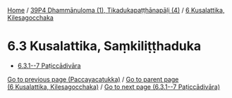 
[Home](/) / [39P4 Dhammānuloma (1), Tikadukapaṭṭhānapāḷi (4)](../../39P4.md) / [6 Kusalattika, Kilesagocchaka](../6.md)

# 6.3 Kusalattika, Saṃkiliṭṭhaduka

* [6.3.1--7 Paṭiccādivāra](6.3/6.3.1--7.md)

[Go to previous page (Paccayacatukka)](6.2/6.2.1--7/Paccayacatukka.md) / [Go to parent page (6 Kusalattika, Kilesagocchaka)](../6.md) / [Go to next page (6.3.1--7 Paṭiccādivāra)](6.3/6.3.1--7.md)


